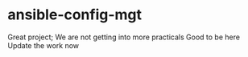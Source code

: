 # ansible-config-mgt
Great project; We are not getting into more practicals
Good to be here
Update the work now
